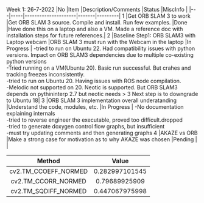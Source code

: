 Week 1: 26-7-2022
|No	|Item	|Description/Comments	|Status	|MiscInfo |
|---|-----|---------------------|-------|---------|
1	|Get ORB SLAM 3 to work	|Get ORB SLAM 3 source. Compile and install. Run few examples.	|Done	|Have done this on a laptop and also a VM. Made a reference doc with installation steps for future references.|
2 |Baseline Step1: ORB SLAM3 with Laptop webcam |ORB SLAM 3 must run with the Webcam in the laptop |In Progress | -tried to run on Ubuntu 22. Had compatibility issues with python versions. Impact on ORB SLAM3 dependencies due to multiple co-existing python versions <br/>-Tried running on a VM(Ubuntu 20). Basic run successful. But crahes and tracking freezes inconsistently. <br/>-tried to run on Ubuntu 20. Having issues with ROS node compilation.<br/>-Melodic not supported on 20. Neotic is supported. But ORB SLAM3 depends on pythininterp 2.7 but neotic needs > 3  Next step is to downgrade to Ubuntu 18|
3 |ORB SLAM 3 implementation overall underatanding |Understand the code, modules, etc. |In Progress | -No documentation explaining internals <br/>-tried to reverse engineer the executable, proved too difficult.dropped <br/>-tried to generate doxygen control flow graphs, but insufficient <br/>-must try updating comments and then generating graphs
4 |AKAZE vs ORB |Make a strong case for motivation as to why AKAZE was chosen |Pending | |


| Method | Value |
| :---: | :---: |
| cv2.TM_CCOEFF_NORMED | 0.282997101545 |
| cv2.TM_CCORR_NORMED | 0.79689925909 |
| cv2.TM_SQDIFF_NORMED | 0.447067975998 |
